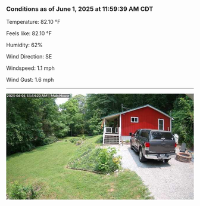 ### Conditions as of June 1, 2025 at 11:59:39 AM CDT 

Temperature: 82.10 &deg;F

Feels like: 82.10 &deg;F

Humidity: 62%

Wind Direction: SE

Windspeed: 1.1 mph

Wind Gust: 1.6 mph

---

<img src="./images/latest.jpeg"/>

